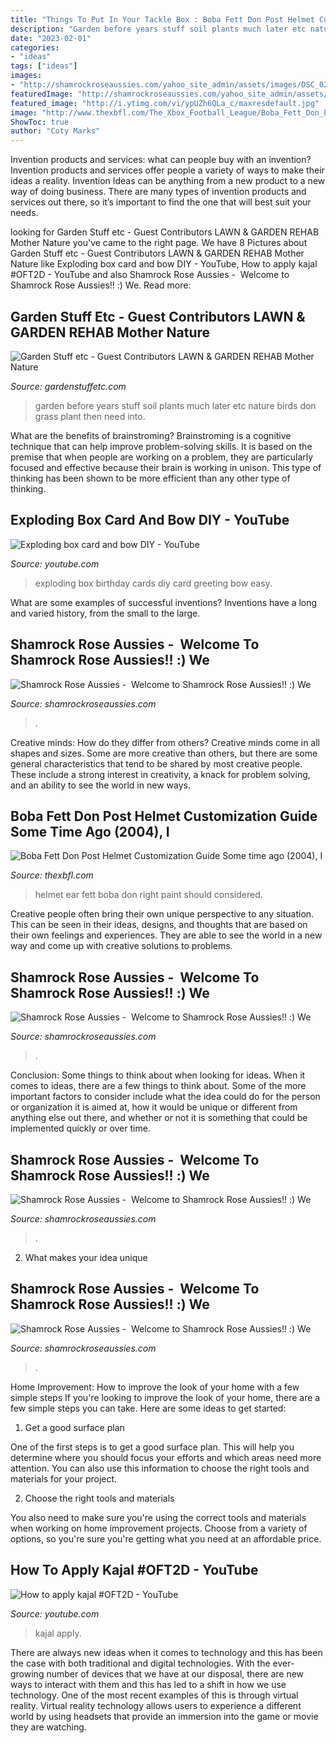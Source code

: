 ```yaml
---
title: "Things To Put In Your Tackle Box : Boba Fett Don Post Helmet Customization Guide Some Time Ago (2004), I"
description: "Garden before years stuff soil plants much later etc nature birds don grass plant then need into"
date: "2023-02-01"
categories:
- "ideas"
tags: ["ideas"]
images:
- "http://shamrockroseaussies.com/yahoo_site_admin/assets/images/DSC_0203.176182644_std.JPG"
featuredImage: "http://shamrockroseaussies.com/yahoo_site_admin/assets/images/DSC_0203.176182644_std.JPG"
featured_image: "http://i.ytimg.com/vi/ypUZh6QLa_c/maxresdefault.jpg"
image: "http://www.thexbfl.com/The_Xbox_Football_League/Boba_Fett_Don_Post_Helmet_files/DPRightEar.jpg"
ShowToc: true
author: "Coty Marks"
---
```



Invention products and services: what can people buy with an invention?
Invention products and services offer people a variety of ways to make their ideas a reality. Invention Ideas can be anything from a new product to a new way of doing business. There are many types of invention products and services out there, so it’s important to find the one that will best suit your needs.

	

		
looking for Garden Stuff etc - Guest Contributors LAWN &amp; GARDEN REHAB Mother Nature you've came to the right page. We have 8 Pictures about Garden Stuff etc - Guest Contributors LAWN &amp; GARDEN REHAB Mother Nature like Exploding box card and bow DIY - YouTube, How to apply kajal #OFT2D - YouTube and also Shamrock Rose Aussies - ﻿﻿﻿ Welcome to Shamrock Rose Aussies!! :) We. Read more:
		
    
## Garden Stuff Etc - Guest Contributors LAWN &amp; GARDEN REHAB Mother Nature

<img loading=lazy src="http://gardenstuffetc.com/yahoo_site_admin/assets/images/after.67185344_std.jpg" onerror="this.onerror=null;this.src='https://tse4.mm.bing.net/th?id=OIP.-jgEhEobPZBFeQdC9tZ6hgHaE7&amp;pid=15.1';" alt="Garden Stuff etc - Guest Contributors LAWN &amp; GARDEN REHAB Mother Nature">

_Source: gardenstuffetc.com_

>garden before years stuff soil plants much later etc nature birds don grass plant then need into. 

	

What are the benefits of brainstroming?
Brainstroming is a cognitive technique that can help improve problem-solving skills. It is based on the premise that when people are working on a problem, they are particularly focused and effective because their brain is working in unison. This type of thinking has been shown to be more efficient than any other type of thinking.

    
## Exploding Box Card And Bow DIY - YouTube

<img loading=lazy src="http://i.ytimg.com/vi/ypUZh6QLa_c/maxresdefault.jpg" onerror="this.onerror=null;this.src='https://tse2.mm.bing.net/th?id=OIP.a-2j6tDSMISeMBcDhte81wHaEK&amp;pid=15.1';" alt="Exploding box card and bow DIY - YouTube">

_Source: youtube.com_

>exploding box birthday cards diy card greeting bow easy. 

	

What are some examples of successful inventions?
Inventions have a long and varied history, from the small to the large.

    
## Shamrock Rose Aussies - ﻿﻿﻿ Welcome To Shamrock Rose Aussies!! :) We

<img loading=lazy src="http://shamrockroseaussies.com/yahoo_site_admin/assets/images/DSC_0152.176182016_std.JPG" onerror="this.onerror=null;this.src='https://tse1.mm.bing.net/th?id=OIP.vRi7D3a6s9fzxfQvZVy64wHaE-&amp;pid=15.1';" alt="Shamrock Rose Aussies - ﻿﻿﻿ Welcome to Shamrock Rose Aussies!! :) We">

_Source: shamrockroseaussies.com_

>. 

	

Creative minds: How do they differ from others?
Creative minds come in all shapes and sizes. Some are more creative than others, but there are some general characteristics that tend to be shared by most creative people. These include a strong interest in creativity, a knack for problem solving, and an ability to see the world in new ways.

    
## Boba Fett Don Post Helmet Customization Guide Some Time Ago (2004), I

<img loading=lazy src="http://www.thexbfl.com/The_Xbox_Football_League/Boba_Fett_Don_Post_Helmet_files/DPRightEar.jpg" onerror="this.onerror=null;this.src='https://tse3.mm.bing.net/th?id=OIP.MRpb2Z-L8Hj-n-HS4KabrgAAAA&amp;pid=15.1';" alt="Boba Fett Don Post Helmet Customization Guide Some time ago (2004), I">

_Source: thexbfl.com_

>helmet ear fett boba don right paint should considered. 

	

Creative people often bring their own unique perspective to any situation. This can be seen in their ideas, designs, and thoughts that are based on their own feelings and experiences. They are able to see the world in a new way and come up with creative solutions to problems.

    
## Shamrock Rose Aussies - ﻿﻿﻿ Welcome To Shamrock Rose Aussies!! :) We

<img loading=lazy src="http://shamrockroseaussies.com/yahoo_site_admin/assets/images/DSC_0193.265232256_std.JPG" onerror="this.onerror=null;this.src='https://tse1.mm.bing.net/th?id=OIP.lj85e7EfgKy6v4_C9fVR5wHaGM&amp;pid=15.1';" alt="Shamrock Rose Aussies - ﻿﻿﻿ Welcome to Shamrock Rose Aussies!! :) We">

_Source: shamrockroseaussies.com_

>. 

	

Conclusion: Some things to think about when looking for ideas.
When it comes to ideas, there are a few things to think about. Some of the more important factors to consider include what the idea could do for the person or organization it is aimed at, how it would be unique or different from anything else out there, and whether or not it is something that could be implemented quickly or over time.

    
## Shamrock Rose Aussies - ﻿﻿﻿ Welcome To Shamrock Rose Aussies!! :) We

<img loading=lazy src="http://shamrockroseaussies.com/yahoo_site_admin/assets/images/DSC_0203.176182644_std.JPG" onerror="this.onerror=null;this.src='https://tse4.mm.bing.net/th?id=OIP.OhRvwgrIcl7_HzbujZ9W4gHaEO&amp;pid=15.1';" alt="Shamrock Rose Aussies - ﻿﻿﻿ Welcome to Shamrock Rose Aussies!! :) We">

_Source: shamrockroseaussies.com_

>. 

	

2. What makes your idea unique 

    
## Shamrock Rose Aussies - ﻿﻿﻿ Welcome To Shamrock Rose Aussies!! :) We

<img loading=lazy src="http://shamrockroseaussies.com/yahoo_site_admin/assets/images/DSC_0206.137214844_std.JPG" onerror="this.onerror=null;this.src='https://tse2.mm.bing.net/th?id=OIP.uZj_HVg4rMqIHEevPy8KQAHaE-&amp;pid=15.1';" alt="Shamrock Rose Aussies - ﻿﻿﻿ Welcome to Shamrock Rose Aussies!! :) We">

_Source: shamrockroseaussies.com_

>. 

	

Home Improvement: How to improve the look of your home with a few simple steps
If you're looking to improve the look of your home, there are a few simple steps you can take. Here are some ideas to get started:
1. Get a good surface plan

One of the first steps is to get a good surface plan. This will help you determine where you should focus your efforts and which areas need more attention. You can also use this information to choose the right tools and materials for your project.

2. Choose the right tools and materials

You also need to make sure you're using the correct tools and materials when working on home improvement projects. Choose from a variety of options, so you're sure you're getting what you need at an affordable price.


    
## How To Apply Kajal #OFT2D - YouTube

<img loading=lazy src="https://i.ytimg.com/vi/mtqeHmKCVJQ/maxresdefault.jpg" onerror="this.onerror=null;this.src='https://tse4.mm.bing.net/th?id=OIP.ADFUvvvVul5jvclyob8PtwHaEK&amp;pid=15.1';" alt="How to apply kajal #OFT2D - YouTube">

_Source: youtube.com_

>kajal apply. 

	

There are always new ideas when it comes to technology and this has been the case with both traditional and digital technologies. With the ever-growing number of devices that we have at our disposal, there are new ways to interact with them and this has led to a shift in how we use technology. One of the most recent examples of this is through virtual reality. Virtual reality technology allows users to experience a different world by using headsets that provide an immersion into the game or movie they are watching.

